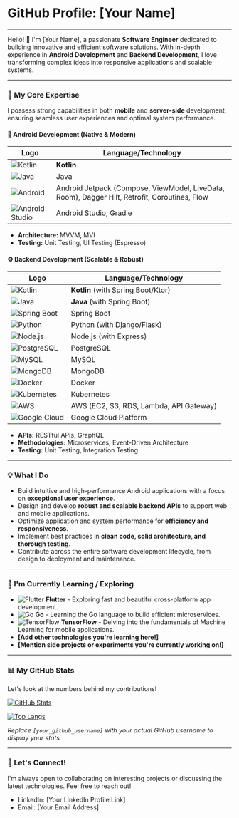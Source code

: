 # GitHub Profile: [Your Name]

---

Hello! 👋 I'm [Your Name], a passionate **Software Engineer** dedicated to building innovative and efficient software solutions. With in-depth experience in **Android Development** and **Backend Development**, I love transforming complex ideas into responsive applications and scalable systems.

---

### 🚀 My Core Expertise

I possess strong capabilities in both **mobile** and **server-side** development, ensuring seamless user experiences and optimal system performance.

#### 📱 Android Development (Native & Modern)
| Logo | Language/Technology |
|---|---|
| ![Kotlin](https://raw.githubusercontent.com/devicons/devicon/master/icons/kotlin/kotlin-original.svg) | **Kotlin** |
| ![Java](https://raw.githubusercontent.com/devicons/devicon/master/icons/java/java-original.svg) | Java |
| ![Android](https://raw.githubusercontent.com/devicons/devicon/master/icons/android/android-original.svg) | Android Jetpack (Compose, ViewModel, LiveData, Room), Dagger Hilt, Retrofit, Coroutines, Flow |
| ![Android Studio](https://raw.githubusercontent.com/devicons/devicon/master/icons/androidstudio/androidstudio-original.svg) | Android Studio, Gradle |

* **Architecture:** MVVM, MVI
* **Testing:** Unit Testing, UI Testing (Espresso)

#### ⚙️ Backend Development (Scalable & Robust)
| Logo | Language/Technology |
|---|---|
| ![Kotlin](https://raw.githubusercontent.com/devicons/devicon/master/icons/kotlin/kotlin-original.svg) | **Kotlin** (with Spring Boot/Ktor) |
| ![Java](https://raw.githubusercontent.com/devicons/devicon/master/icons/java/java-original.svg) | **Java** (with Spring Boot) |
| ![Spring Boot](https://raw.githubusercontent.com/devicons/devicon/master/icons/spring/spring-original.svg) | Spring Boot |
| ![Python](https://raw.githubusercontent.com/devicons/devicon/master/icons/python/python-original.svg) | Python (with Django/Flask) |
| ![Node.js](https://raw.githubusercontent.com/devicons/devicon/master/icons/nodejs/nodejs-original.svg) | Node.js (with Express) |
| ![PostgreSQL](https://raw.githubusercontent.com/devicons/devicon/master/icons/postgresql/postgresql-original.svg) | PostgreSQL |
| ![MySQL](https://raw.githubusercontent.com/devicons/devicon/master/icons/mysql/mysql-original.svg) | MySQL |
| ![MongoDB](https://raw.githubusercontent.com/devicons/devicon/master/icons/mongodb/mongodb-original.svg) | MongoDB |
| ![Docker](https://raw.githubusercontent.com/devicons/devicon/master/icons/docker/docker-original.svg) | Docker |
| ![Kubernetes](https://raw.githubusercontent.com/devicons/devicon/master/icons/kubernetes/kubernetes-plain.svg) | Kubernetes |
| ![AWS](https://raw.githubusercontent.com/devicons/devicon/master/icons/amazonwebservices/amazonwebservices-original.svg) | AWS (EC2, S3, RDS, Lambda, API Gateway) |
| ![Google Cloud](https://raw.githubusercontent.com/devicons/devicon/master/icons/googlecloud/googlecloud-original.svg) | Google Cloud Platform |

* **APIs:** RESTful APIs, GraphQL
* **Methodologies:** Microservices, Event-Driven Architecture
* **Testing:** Unit Testing, Integration Testing

---

### 💡 What I Do

* Build intuitive and high-performance Android applications with a focus on **exceptional user experience**.
* Design and develop **robust and scalable backend APIs** to support web and mobile applications.
* Optimize application and system performance for **efficiency and responsiveness**.
* Implement best practices in **clean code, solid architecture, and thorough testing**.
* Contribute across the entire software development lifecycle, from design to deployment and maintenance.

---

### 🌱 I'm Currently Learning / Exploring

* ![Flutter](https://raw.githubusercontent.com/devicons/devicon/master/icons/flutter/flutter-original.svg) **Flutter** - Exploring fast and beautiful cross-platform app development.
* ![Go](https://raw.githubusercontent.com/devicons/devicon/master/icons/go/go-original-wordmark.svg) **Go** - Learning the Go language to build efficient microservices.
* ![TensorFlow](https://raw.githubusercontent.com/devicons/devicon/master/icons/tensorflow/tensorflow-original.svg) **TensorFlow** - Delving into the fundamentals of Machine Learning for mobile applications.
* **[Add other technologies you're learning here!]**
* **[Mention side projects or experiments you're currently working on!]**

---

### 📊 My GitHub Stats

Let's look at the numbers behind my contributions!

[![GitHub Stats](https://github-readme-stats.vercel.app/api?username=[your_github_username]&show_icons=true&theme=radical&hide_border=true)](https://github.com/[your_github_username])

[![Top Langs](https://github-readme-stats.vercel.app/api/top-langs/?username=[your_github_username]&layout=compact&theme=radical&hide_border=true)](https://github.com/[your_github_username])

*Replace `[your_github_username]` with your actual GitHub username to display your stats.*

---

### 🤝 Let's Connect!

I'm always open to collaborating on interesting projects or discussing the latest technologies. Feel free to reach out!

* LinkedIn: [Your LinkedIn Profile Link]
* Email: [Your Email Address]
